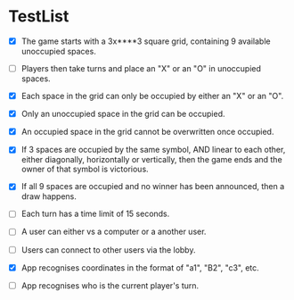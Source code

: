# TestList

- [x] The game starts with a 3x****3 square grid, containing 9 available unoccupied spaces.
- [ ] Players then take turns and place an "X" or an "O" in unoccupied spaces.
- [x] Each space in the grid can only be occupied by either an "X" or an "O".
- [x] Only an unoccupied space in the grid can be occupied.
- [x] An occupied space in the grid cannot be overwritten once occupied.
- [x] If 3 spaces are occupied by the same symbol, AND linear to each other, either diagonally, horizontally or vertically, then the game ends and the owner of that symbol is victorious.
- [x] If all 9 spaces are occupied and no winner has been announced, then a draw happens.
- [ ] Each turn has a time limit of 15 seconds.
- [ ] A user can either vs a computer or a another user.
- [ ] Users can connect to other users via the lobby.

- [x] App recognises coordinates in the format of "a1", "B2", "c3", etc.
- [ ] App recognises who is the current player's turn.